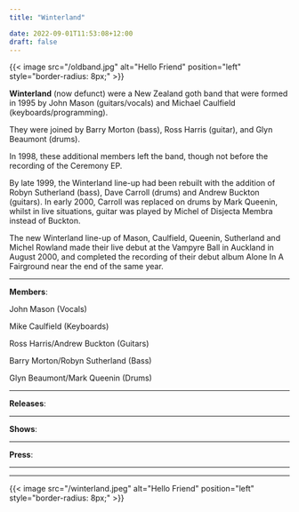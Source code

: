 ```yaml
---
title: "Winterland"

date: 2022-09-01T11:53:08+12:00
draft: false
---
```



{{< image src="/oldband.jpg" alt="Hello Friend" position="left" style="border-radius: 8px;" >}}


**Winterland** (now defunct) were a New Zealand goth band that were formed in 1995 by John Mason (guitars/vocals) and Michael Caulfield (keyboards/programming). 

They were joined by Barry Morton (bass), Ross Harris (guitar), and Glyn Beaumont (drums). 

In 1998, these additional members left the band, though not before the recording of the Ceremony EP.

By late 1999, the Winterland line-up had been rebuilt with the addition of Robyn Sutherland (bass), Dave Carroll (drums) and Andrew Buckton (guitars). In early 2000, Carroll was replaced on drums by Mark Queenin, whilst in live situations, guitar was played by Michel  of Disjecta Membra instead of Buckton. 

The new Winterland line-up of Mason, Caulfield, Queenin, Sutherland and Michel Rowland made their live debut at the Vampyre Ball in Auckland in August 2000, and completed the recording of their debut album Alone In A Fairground near the end of the same year.

---
**Members**:

John Mason (Vocals)

Mike Caulfield (Keyboards)

Ross Harris/Andrew Buckton (Guitars)

Barry Morton/Robyn Sutherland (Bass)

Glyn Beaumont/Mark Queenin (Drums) 

---
**Releases**:

---
**Shows**:

---
**Press**:

---

---


{{< image src="/winterland.jpeg" alt="Hello Friend" position="left" style="border-radius: 8px;" >}}
